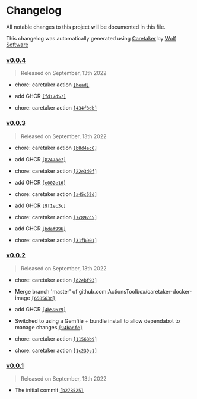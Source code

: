 # Changelog

All notable changes to this project will be documented in this file.


This changelog was automatically generated using [Caretaker](https://github.com/DevelopersToolbox/caretaker) by [Wolf Software](https://github.com/WolfSoftware)

### [v0.0.4](https://github.com/ActionsToolbox/caretaker-docker-image/compare/v0.0.3...v0.0.4)

> Released on September, 13th 2022

- chore: caretaker action [`[head]`](https://github.com/ActionsToolbox/caretaker-docker-image/commit/)

- add GHCR [`[fd17d57]`](https://github.com/ActionsToolbox/caretaker-docker-image/commit/fd17d5751606a4baa86cf4542b438ade29034e04)

- chore: caretaker action [`[434f3db]`](https://github.com/ActionsToolbox/caretaker-docker-image/commit/434f3dba2e92d92eb99674bdec3f15587da3401b)

### [v0.0.3](https://github.com/ActionsToolbox/caretaker-docker-image/compare/v0.0.2...v0.0.3)

> Released on September, 13th 2022

- chore: caretaker action [`[b8d4ec6]`](https://github.com/ActionsToolbox/caretaker-docker-image/commit/b8d4ec6d31aca5554462b9db93d5e01c818e6167)

- add GHCR [`[8247ae7]`](https://github.com/ActionsToolbox/caretaker-docker-image/commit/8247ae76e2864ac9261512b832d2c8f06623dcbb)

- chore: caretaker action [`[22e3d0f]`](https://github.com/ActionsToolbox/caretaker-docker-image/commit/22e3d0f108f61715e716ac208c8ec873a940a2b8)

- add GHCR [`[e002e16]`](https://github.com/ActionsToolbox/caretaker-docker-image/commit/e002e16461bbbd5c0be23f2e53b9b8438663d46e)

- chore: caretaker action [`[a45c52d]`](https://github.com/ActionsToolbox/caretaker-docker-image/commit/a45c52d74dee893ccddd061bdf27d10b8b97e3aa)

- add GHCR [`[9f1ec3c]`](https://github.com/ActionsToolbox/caretaker-docker-image/commit/9f1ec3c208ccf451ffa3d2a1aa2ff37f5ad874fc)

- chore: caretaker action [`[7c897c5]`](https://github.com/ActionsToolbox/caretaker-docker-image/commit/7c897c59a77c1faa7c54cedec95d6c46ae20c621)

- add GHCR [`[bdaf996]`](https://github.com/ActionsToolbox/caretaker-docker-image/commit/bdaf996c02dd26a5e4b12c3f3067f206c5ee5e2c)

- chore: caretaker action [`[31fb901]`](https://github.com/ActionsToolbox/caretaker-docker-image/commit/31fb9012a79e85c94b5a4da144a9198e6ca9292c)

### [v0.0.2](https://github.com/ActionsToolbox/caretaker-docker-image/compare/v0.0.1...v0.0.2)

> Released on September, 13th 2022

- chore: caretaker action [`[d2ebf93]`](https://github.com/ActionsToolbox/caretaker-docker-image/commit/d2ebf9367cd5ad7e9d1f9262b9e0d598f50c2be7)

- Merge branch 'master' of github.com:ActionsToolbox/caretaker-docker-image [`[658563d]`](https://github.com/ActionsToolbox/caretaker-docker-image/commit/658563d47f043e003cf690d82edd84b7e1f22b93)

- add GHCR [`[4b59679]`](https://github.com/ActionsToolbox/caretaker-docker-image/commit/4b5967912d156165e2e24cd10477cbd159477a95)

- Switched to using a Gemfile + bundle install to allow dependabot to manage changes [`[94badfe]`](https://github.com/ActionsToolbox/caretaker-docker-image/commit/94badfe3ffaddf919411db06fe18c3e15f1b4b36)

- chore: caretaker action [`[11568b9]`](https://github.com/ActionsToolbox/caretaker-docker-image/commit/11568b921e64f4b96a2971994063ac9a1b05baf4)

- chore: caretaker action [`[1c239c1]`](https://github.com/ActionsToolbox/caretaker-docker-image/commit/1c239c1d444abfb7a3158aa0b2110f4d2091f263)

### [v0.0.1](https://github.com/ActionsToolbox/caretaker-docker-image/releases/v0.0.1)

> Released on September, 13th 2022

- The initial commit [`[b278525]`](https://github.com/ActionsToolbox/caretaker-docker-image/commit/b278525c8970a0d2c6c4901c731b5a60efc71696)

